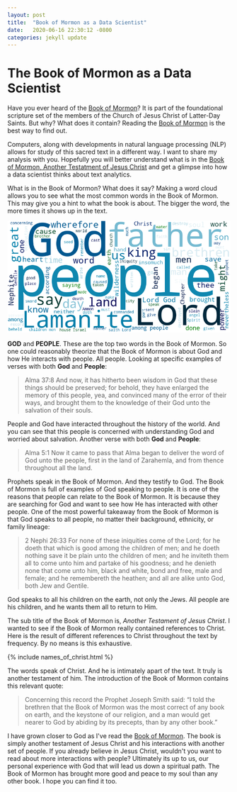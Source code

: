 ```yaml
---
layout: post
title:  "Book of Mormon as a Data Scientist"
date:   2020-06-16 22:30:12 -0800
categories: jekyll update
---
```

# The Book of Mormon as a Data Scientist
Have you ever heard of the [Book of Mormon][bom-info]? It is part of the foundational scripture set of the members of the Church of Jesus Christ of Latter-Day Saints.  But why?  What does it contain? Reading the [Book of Mormon][bom-read] is the best way to find out.  

Computers, along with developments in natural language processing (NLP) allows for study of this sacred text in a different way. I want to share my analysis with you.  Hopefully you will better understand what is in the [Book of Mormon, Another Testatment of Jesus Christ][bom-info] and get a glimpse into how a data scientist thinks about text analytics.

What is in the Book of Mormon?  What does it say? Making a word cloud allows you to see what the most common words in the Book of Mormon.  This may give you a hint to what the book is about.  The bigger the word, the more times it shows up in the text.

![BOM_WC](/assets/BOM_WC.png)

**GOD** and **PEOPLE**. These are the top two words in the Book of Mormon.  So one could reasonably theorize that the Book of Mormon is about God and how He interacts with people.  All people.  Looking at specific examples of verses with both **God** and **People**:

> Alma 37:8 And now, it has hitherto been wisdom in God that these things should be preserved; for behold, they have enlarged the memory of this people, yea, and convinced many of the error of their ways, and brought them to the knowledge of their God unto the salvation of their souls.

People and God have interacted throughout the history of the world. And you can see that this people is concerned with understanding God and worried about salvation.  Another verse with both **God** and **People**:

> Alma 5:1 Now it came to pass that Alma began to deliver the word of God unto the people, first in the land of Zarahemla, and from thence throughout all the land.

Prophets speak in the Book of Mormon. And they testify to God.  The Book of Mormon is full of examples of God speaking to people.  It is one of the reasons that people can relate to the Book of Mormon.  It is because they are searching for God and want to see how He has interacted with other people. One of the most powerful takeaway from the Book of Mormon is that God speaks to all people, no matter their background, ethnicity, or family lineage:

> 2 Nephi 26:33 For none of these iniquities come of the Lord; for he doeth that which is good among the children of men; and he doeth nothing save it be plain unto the children of men; and he inviteth them all to come unto him and partake of his goodness; and he denieth none that come unto him, black and white, bond and free, male and female; and he remembereth the heathen; and all are alike unto God, both Jew and Gentile.

God speaks to all his children on the earth, not only the Jews. All people are his children, and he wants them all to return to Him.

The sub title of the Book of Mormon is, *Another Testament of Jesus Christ*. I wanted to see if the Book of Mormon really contained references to Christ. Here is the result of different references to Christ throughout the text by frequency.  By no means is this exhaustive.

{% include names_of_christ.html %}

The words speak of Christ.  And he is intimately apart of the text. It truly is another testament of him. The introduction of the Book of Mormon contains this relevant quote:

> Concerning this record the Prophet Joseph Smith said: “I told the brethren that the Book of Mormon was the most correct of any book on earth, and the keystone of our religion, and a man would get nearer to God by abiding by its precepts, than by any other book.”

I have grown closer to God as I've read the [Book of Mormon][bom-read]. The book is simply another testament of Jesus Christ and his interactions with another set of people.  If you already believe in Jesus Christ, wouldn't you want to read about more interactions with people? Ultimately its up to us, our personal experience with God that will lead us down a spiritual path. The Book of Mormon has brought more good and peace to my soul than any other book. I hope you can find it too.

[bom-info]: https://www.comeuntochrist.org/beliefs/book-of-mormon
[bom-read]: https://www.churchofjesuschrist.org/study/scriptures/bofm?lang=eng
